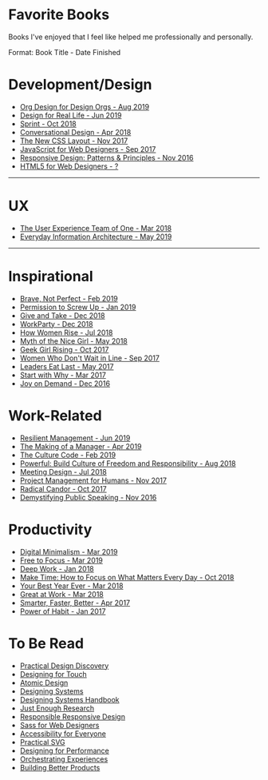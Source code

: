 Favorite Books 
==============

Books I've enjoyed that I feel like helped me professionally and personally. 

Format: Book Title - Date Finished

# Development/Design
- [Org Design for Design Orgs - Aug 2019](https://www.goodreads.com/book/show/27968897-org-design-for-design-orgs)
- [Design for Real Life - Jun 2019](https://abookapart.com/products/design-for-real-life)
- [Sprint - Oct 2018](https://www.goodreads.com/book/show/25814544-sprint)
- [Conversational Design - Apr 2018](https://www.goodreads.com/book/show/38393096-conversational-design)
- [The New CSS Layout - Nov 2017](https://www.goodreads.com/book/show/36387025-the-new-css-layout)
- [JavaScript for Web Designers - Sep 2017](https://www.goodreads.com/book/show/32309198-javascript-for-web-designers)
- [Responsive Design: Patterns & Principles - Nov 2016](https://www.goodreads.com/book/show/27858998-responsive-design)
- [HTML5 for Web Designers - ?](https://www.goodreads.com/book/show/8148515-html5-for-web-designers)

---

# UX
- [The User Experience Team of One - Mar 2018](https://www.goodreads.com/book/show/18177290-the-user-experience-team-of-one)
- [Everyday Information Architecture - May 2019](https://abookapart.com/products/everyday-information-architecture)

---

# Inspirational
- [Brave, Not Perfect - Feb 2019](https://www.goodreads.com/book/show/40364335-brave-not-perfect)
- [Permission to Screw Up - Jan 2019](https://www.goodreads.com/book/show/34437136-permission-to-screw-up)
- [Give and Take - Dec 2018](https://www.goodreads.com/book/show/16158498)
- [WorkParty - Dec 2018](https://www.goodreads.com/book/show/36373909-workparty)  
- [How Women Rise - Jul 2018](https://www.goodreads.com/book/show/36204301-how-women-rise)
- [Myth of the Nice Girl - May 2018](https://www.goodreads.com/book/show/35721133-the-myth-of-the-nice-girl)
- [Geek Girl Rising - Oct 2017](https://www.goodreads.com/book/show/31451040-geek-girl-rising)
- [Women Who Don't Wait in Line - Sep 2017](https://www.goodreads.com/book/show/15985162-women-who-don-t-wait-in-line)
- [Leaders Eat Last - May 2017](https://www.goodreads.com/book/show/16144853-leaders-eat-last)
- [Start with Why - Mar 2017](https://www.goodreads.com/book/show/7108725-start-with-why)
- [Joy on Demand - Dec 2016](https://www.goodreads.com/book/show/27189099-joy-on-demand)
 


# Work-Related
- [Resilient Management - Jun 2019](https://abookapart.com/products/resilient-management)
- [The Making of a Manager - Apr 2019](https://www.goodreads.com/book/show/38821039-the-making-of-a-manager)
- [The Culture Code - Feb 2019](https://www.goodreads.com/book/show/33517721-the-culture-code)
- [Powerful: Build Culture of Freedom and Responsibility - Aug 2018](https://www.goodreads.com/book/show/36417234-powerful)
- [Meeting Design - Jul 2018](https://www.goodreads.com/book/show/36687954-meeting-design) 
- [Project Management for Humans - Nov 2017](https://www.goodreads.com/book/show/35714082-project-management-for-humans)
- [Radical Candor - Oct 2017](https://www.goodreads.com/book/show/29939161-radical-candor)
- [Demystifying Public Speaking - Nov 2016](https://www.goodreads.com/book/show/32784222-demystifying-public-speaking)


# Productivity 
- [Digital Minimalism - Mar 2019](https://www.goodreads.com/book/show/40672036-digital-minimalism)
- [Free to Focus - Mar 2019](https://www.goodreads.com/book/show/40392296-free-to-focus)
- [Deep Work - Jan 2018](https://www.goodreads.com/book/show/25744928)
- [Make Time: How to Focus on What Matters Every Day - Oct 2018](https://www.goodreads.com/book/show/37880811-make-time)
- [Your Best Year Ever - Mar 2018](https://www.goodreads.com/book/show/35138433-your-best-year-ever)
- [Great at Work - Mar 2018](https://www.goodreads.com/book/show/35297611-great-at-work)
- [Smarter, Faster, Better - Apr 2017](https://www.goodreads.com/book/show/28516424-smarter-faster-better)
- [Power of Habit - Jan 2017](https://www.goodreads.com/book/show/12609433-the-power-of-habit)



To Be Read 
==============
- [Practical Design Discovery](https://abookapart.com/products/practical-design-discovery)
- [Designing for Touch](https://abookapart.com/products/designing-for-touch)
- [Atomic Design](http://atomicdesign.bradfrost.com/)
- [Designing Systems](https://www.smashingmagazine.com/printed-books/design-systems/)
- [Designing Systems Handbook](https://www.designbetter.co/design-systems-handbook)
- [Just Enough Research](https://abookapart.com/products/just-enough-research)
- [Responsible Responsive Design](https://abookapart.com/products/responsible-responsive-design)
- [Sass for Web Designers](https://abookapart.com/products/sass-for-web-designers)
- [Accessibility for Everyone](https://abookapart.com/products/accessibility-for-everyone)
- [Practical SVG](https://abookapart.com/products/practical-svg)
- [Designing for Performance](http://designingforperformance.com/)
- [Orchestrating Experiences](https://rosenfeldmedia.com/books/orchestrating-experiences/)
- [Building Better Products](https://rosenfeldmedia.com/books/build-better-products/)
